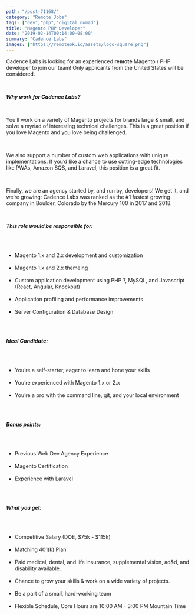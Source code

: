 ```yaml
---
path: "/post-71168/"
category: "Remote Jobs"
tags: ["dev","php","digital nomad"]
title: "Magento PHP Developer"
date: "2019-02-14T00:14:00-08:00"
summary: "Cadence Labs"
images: ["https://remoteok.io/assets/logo-square.png"]
---
```


<p>Cadence Labs is looking for an experienced <strong>remote</strong> Magento / PHP developer to join our team! Only applicants from the United States will be considered.</p><br /><p><strong><em>Why work for Cadence Labs?</em></strong></p><br /><p>You&rsquo;ll work on a variety of Magento projects for brands large &amp; small, and solve a myriad of interesting technical challenges. This is a great position if you love Magento and you love being challenged.</p><br /><p>We also support a number of custom web applications with unique implementations. If you&rsquo;d like a chance to use cutting-edge technologies like PWAs, Amazon SQS, and Laravel, this position is a great fit.</p><br /><p>Finally, we are an agency started by, and run by, developers! We get it, and we&rsquo;re growing: Cadence Labs was ranked as the #1 fastest growing company in Boulder, Colorado by the Mercury 100 in 2017 and 2018.</p><br /><p><strong><em>This role would be responsible for:</em></strong></p><br /><ul><br /><li>Magento 1.x and 2.x development and customization</li><br /><li>Magento 1.x and 2.x themeing</li><br /><li>Custom application development using PHP 7, MySQL, and Javascript (React, Angular, Knockout)</li><br /><li>Application profiling and performance improvements</li><br /><li>Server Configuration &amp; Database Design</li><br /></ul><br /><p><strong><em>Ideal Candidate:</em></strong></p><br /><ul><br /><li>You&rsquo;re a self-starter, eager to learn and hone your skills</li><br /><li>You&rsquo;re experienced with Magento 1.x or 2.x</li><br /><li>You&rsquo;re a pro with the command line, git, and your local environment</li><br /></ul><br /><p><strong><em>Bonus points:</em></strong></p><br /><ul><br /><li>Previous Web Dev Agency Experience</li><br /><li>Magento Certification</li><br /><li>Experience with Laravel</li><br /></ul><br /><p><strong><em>What you get:</em></strong></p><br /><ul><br /><li>Competitive Salary (DOE, $75k - $115k)</li><br /><li>Matching 401(k) Plan</li><br /><li>Paid medical, dental, and life insurance, supplemental vision, ad&amp;d, and disability available.</li><br /><li>Chance to grow your skills &amp; work on a wide variety of projects.</li><br /><li>Be a part of a small, hard-working team</li><br /><li>Flexible Schedule, Core Hours are 10:00 AM - 3:00 PM Mountain Time</li><br /></ul>
